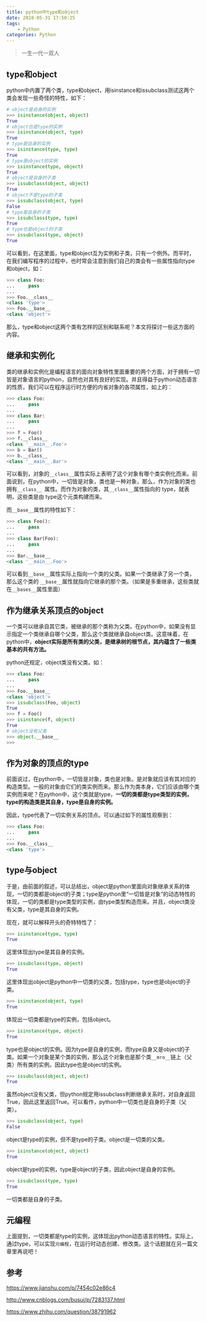```yaml
---
title: python中type和object
date: 2018-05-31 17:50:25
tags: 
    - Python
categories: Python
---
```

>一生一代一双人

## type和object
python中内置了两个类，type和object，用isinstance和issubclass测试这两个类会发现一些奇怪的特性，如下：
```python
# object是自身的实例
>>> isinstance(object, object)
True
# object也是type的实例
>>> isinstance(object, type)
True
# type是自身的实例
>>> isinstance(type, type)
True
# type是object的实例
>>> isinstance(type, object)
True
# object是自身的子类
>>> issubclass(object, object)
True
# object不是type的子类
>>> issubclass(object, type)
False
# type是自身的子类
>>> issubclass(type, type)
True
# type也是object的子类
>>> issubclass(type, object)
True
```
<!--MORE-->
可以看到，在这里面，type和object互为实例和子类，只有一个例外。而平时，在我们编写程序的过程中，也时常会注意到我们自己的类会有一些属性指向type和object，如：
```python
>>> class Foo:
...     pass
...
>>> Foo.__class__
<class 'type'>
>>> Foo.__base__
<class 'object'>
```
那么，type和object这两个类有怎样的区别和联系呢？本文将探讨一些这方面的内容。

## 继承和实例化
类的继承和实例化是编程语言的面向对象特性里面重要的两个方面，对于拥有一切皆是对象语言的python，自然也对其有良好的实现。并且得益于python动态语言的性质，我们可以在程序运行时方便的内省对象的各项属性，如上的：
```python
>>> class Foo:
...     pass
...
>>> class Bar:
...     pass
...
>>> f = Foo()
>>> f.__class__
<class '__main__.Foo'>
>>> b = Bar()
>>> b.__class__
<class '__main__.Bar'>
```
可以看到，对象的`__class__`属性实际上表明了这个对象有哪个类实例化而来。前面说到，在python中，一切皆是对象，类也是一种对象，那么，作为对象的类也拥有`__class__ `属性。而作为对象的类，其`__class__`属性指向的 type，就表明，这些类是由 type这个元类构建而来。

而`__base__`属性的特性如下：
```python
>>> class Foo():
...     pass
...
>>> class Bar(Foo):
...     pass
...
>>> Bar.__base__
<class '__main__.Foo'>
```
可以看到`__base__`属性实际上指向一个类的父类。如果一个类继承了另一个类，那么这个类的 `__base__`属性就指向它继承的那个类。（如果是多重继承，这些类就在`__bases__`属性里面）

## 作为继承关系顶点的object
一个类可以继承自其它类，被继承的那个类称为父类。在python中，如果没有显示指定一个类继承自哪个父类，那么这个类就继承自object类。这意味着，在python中，**object实际是所有类的父类，是继承树的根节点，其内蕴含了一些类基本的共有方法。**

python还规定，object类没有父类。如：
```python
>>> class Foo:
...     pass
...
>>> Foo.__base__
<class 'object'>
>>> issubclass(Foo, object)
True
>>> f = Foo()
>>> isinstance(f, object)
True
# object没有父类
>>> object.__base__
>>> 
```

## 作为对象的顶点的type
前面说过，在python中，一切皆是对象，类也是对象。是对象就应该有其对应的构造类型。一般的对象由它们的类实例而来。那么作为类本身，它们应该由哪个类实例而来呢？在python中，这个类就是type，**一切的类都是type类型的实例，type的构造类是其自身，type是自身的实例。**

因此，type代表了一切实例关系的顶点。可以通过如下的属性观察到：
```python
>>> class Foo:
...     pass
...
>>> Foo.__class__
<class 'type'>
```

<!--MORE-->
## type与object
于是，由前面的叙述，可以总结出，object是python里面向对象继承关系的体现，一切的类都是object的子类；type是python里“一切皆是对象”的动态特性的体现，一切的类都是type类型的实例，由type类型构造而来。并且，object类没有父类，type是其自身的实例。

现在，就可以解释开头的奇特特性了：

```python
>>> isinstance(type, type)
True
```
这里体现出type是其自身的实例。

```python
>>> issubclass(type, object)
True
```
这里体现出object是python中一切类的父类，包括type，type也是object的子类。

```python
>>> isinstance(object, type)
True
```
体现出一切类都是type的实例，包括object。

```python
>>> isinstance(type, object)
True
```
type也是object的实例。因为type是自身的实例，而type自身又是object的子类。如果一个对象是某个类的实例，那么这个对象也是那个类`__mro__`链上（父类）所有类的实例。因此type也是object的实例。

```python
>>> issubclass(object, object)
True
```
虽然object没有父类，但python规定用issubclass判断继承关系时，对自身返回True，因此这里返回True。可以看作，python中一切类也是自身的子类（父类）。

```python
>>> issubclass(object, type)
False
```
object是type的实例，但不是type的子类。object是一切类的父类。

```python
>>> isinstance(object, object)
True
```
object是type的实例，type是object的子类，因此object是自身的实例。

```python
>>> issubclass(type, type)
True
```
一切类都是自身的子类。

## 元编程
上面提到，一切类都是type的实例，这体现出python动态语言的特性。实际上，通过type，可以实现`元编程`，在运行时动态创建、修改类。这个话题就在另一篇文章里再说吧！

## 参考
https://www.jianshu.com/p/7454c02e86c4

http://www.cnblogs.com/busui/p/7283137.html

https://www.zhihu.com/question/38791962